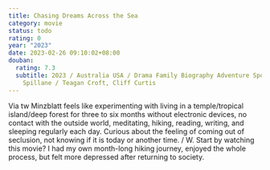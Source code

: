 ```yaml
---
title: Chasing Dreams Across the Sea
category: movie
status: todo
rating: 0
year: "2023"
date: 2023-02-26 09:10:02+08:00
douban:
  rating: 7.3
  subtitle: 2023 / Australia USA / Drama Family Biography Adventure Sport / Sarah
    Spillane / Teagan Croft, Cliff Curtis
---
```


Via tw Minzblatt feels like experimenting with living in a temple/tropical island/deep forest for three to six months without electronic devices, no contact with the outside world, meditating, hiking, reading, writing, and sleeping regularly each day. Curious about the feeling of coming out of seclusion, not knowing if it is today or another time. / W. Start by watching this movie?
I had my own month-long hiking journey, enjoyed the whole process, but felt more depressed after returning to society.
